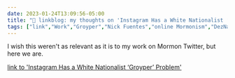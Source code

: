 ---date: 2023-01-24T13:09:56-05:00title: "🔗 linkblog: my thoughts on 'Instagram Has a White Nationalist ‘Groyper’ Problem'"tags: ["link","Work","Groyper","Nick Fuentes","online Mormonism","DezNat"]---I wish this weren't as relevant as it is to my work on Mormon Twitter, but here we are.   [link to 'Instagram Has a White Nationalist ‘Groyper’ Problem'](https://www.vice.com/en/article/jgp7qg/instagram-groypers-white-nationalists)